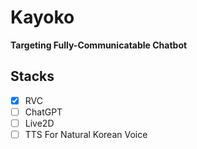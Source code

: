 # Kayoko

**Targeting Fully-Communicatable Chatbot**

## Stacks

- [x] RVC
- [ ] ChatGPT
- [ ] Live2D
- [ ] TTS For Natural Korean Voice
